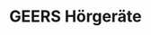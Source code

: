 ---
title: "GEERS Hörgeräte"
url: /berlin/geers-hoergeraete-rummelsburger-strasse/
shop: Hörgeräte
---